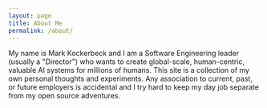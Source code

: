 ```yaml
---
layout: page
title: About Me
permalink: /about/
---
```


My name is Mark Kockerbeck and I am a Software Engineering leader (usually a "Director") who wants to create global-scale, human-centric, valuable AI systems for millions of humans. This site is a collection of my own personal thoughts and experiments. Any association to current, past, or future employers is accidental and I try hard to keep my day job separate from my open source adventures.

